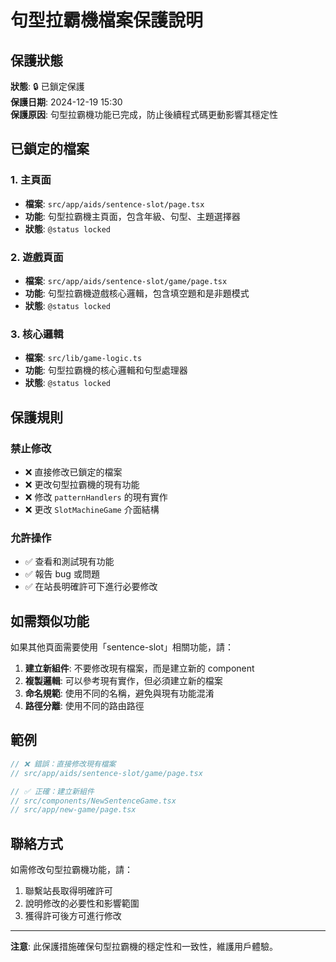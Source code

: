 # 句型拉霸機檔案保護說明

## 保護狀態
**狀態**: 🔒 已鎖定保護  
**保護日期**: 2024-12-19 15:30  
**保護原因**: 句型拉霸機功能已完成，防止後續程式碼更動影響其穩定性

## 已鎖定的檔案

### 1. 主頁面
- **檔案**: `src/app/aids/sentence-slot/page.tsx`
- **功能**: 句型拉霸機主頁面，包含年級、句型、主題選擇器
- **狀態**: `@status locked`

### 2. 遊戲頁面
- **檔案**: `src/app/aids/sentence-slot/game/page.tsx`
- **功能**: 句型拉霸機遊戲核心邏輯，包含填空題和是非題模式
- **狀態**: `@status locked`

### 3. 核心邏輯
- **檔案**: `src/lib/game-logic.ts`
- **功能**: 句型拉霸機的核心邏輯和句型處理器
- **狀態**: `@status locked`

## 保護規則

### 禁止修改
- ❌ 直接修改已鎖定的檔案
- ❌ 更改句型拉霸機的現有功能
- ❌ 修改 `patternHandlers` 的現有實作
- ❌ 更改 `SlotMachineGame` 介面結構

### 允許操作
- ✅ 查看和測試現有功能
- ✅ 報告 bug 或問題
- ✅ 在站長明確許可下進行必要修改

## 如需類似功能

如果其他頁面需要使用「sentence-slot」相關功能，請：

1. **建立新組件**: 不要修改現有檔案，而是建立新的 component
2. **複製邏輯**: 可以參考現有實作，但必須建立新的檔案
3. **命名規範**: 使用不同的名稱，避免與現有功能混淆
4. **路徑分離**: 使用不同的路由路徑

## 範例

```typescript
// ❌ 錯誤：直接修改現有檔案
// src/app/aids/sentence-slot/game/page.tsx

// ✅ 正確：建立新組件
// src/components/NewSentenceGame.tsx
// src/app/new-game/page.tsx
```

## 聯絡方式

如需修改句型拉霸機功能，請：
1. 聯繫站長取得明確許可
2. 說明修改的必要性和影響範圍
3. 獲得許可後方可進行修改

---

**注意**: 此保護措施確保句型拉霸機的穩定性和一致性，維護用戶體驗。
